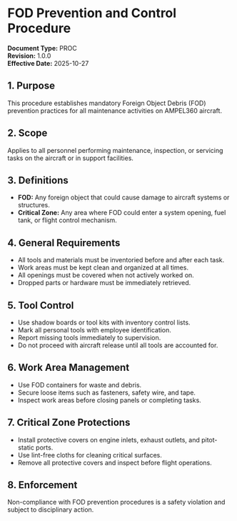 # FOD Prevention and Control Procedure

**Document Type:** PROC  
**Revision:** 1.0.0  
**Effective Date:** 2025-10-27

## 1. Purpose
This procedure establishes mandatory Foreign Object Debris (FOD) prevention practices for all maintenance activities on AMPEL360 aircraft.

## 2. Scope
Applies to all personnel performing maintenance, inspection, or servicing tasks on the aircraft or in support facilities.

## 3. Definitions
- **FOD:** Any foreign object that could cause damage to aircraft systems or structures.
- **Critical Zone:** Any area where FOD could enter a system opening, fuel tank, or flight control mechanism.

## 4. General Requirements
- All tools and materials must be inventoried before and after each task.
- Work areas must be kept clean and organized at all times.
- All openings must be covered when not actively worked on.
- Dropped parts or hardware must be immediately retrieved.

## 5. Tool Control
- Use shadow boards or tool kits with inventory control lists.
- Mark all personal tools with employee identification.
- Report missing tools immediately to supervision.
- Do not proceed with aircraft release until all tools are accounted for.

## 6. Work Area Management
- Use FOD containers for waste and debris.
- Secure loose items such as fasteners, safety wire, and tape.
- Inspect work areas before closing panels or completing tasks.

## 7. Critical Zone Protections
- Install protective covers on engine inlets, exhaust outlets, and pitot-static ports.
- Use lint-free cloths for cleaning critical surfaces.
- Remove all protective covers and inspect before flight operations.

## 8. Enforcement
Non-compliance with FOD prevention procedures is a safety violation and subject to disciplinary action.
